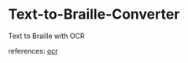 # Text-to-Braille-Converter
Text to Braille with OCR 

references:
[ocr](https://medium.com/geekculture/building-a-complete-ocr-engine-from-scratch-in-python-be1fd184753b)

